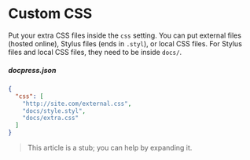 # Custom CSS

Put your extra CSS files inside the `css` setting. You can put external files (hosted online), Stylus files (ends in `.styl`), or local CSS files. For Stylus files and local CSS files, they need to be inside `docs/`.

##### docpress.json
<!-- {.file-heading} -->

```json
{
  "css": [
    "http://site.com/external.css",
    "docs/style.styl",
    "docs/extra.css"
  ]
}
```

> This article is a stub; you can help by expanding it.
